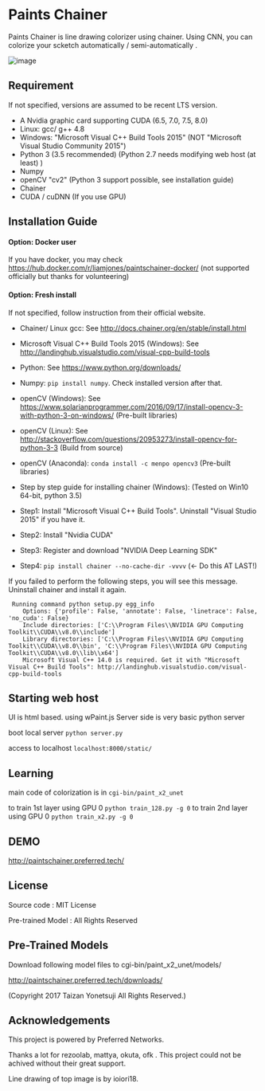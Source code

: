 # Paints Chainer
Paints Chainer is line drawing colorizer using chainer.
Using CNN, you can colorize your scketch automatically / semi-automatically .

![image](https://github.com/taizan/PaintsChainer/blob/open/sample.png)

## Requirement
If not specified, versions are assumed to be recent LTS version.
- A Nvidia graphic card supporting CUDA (6.5, 7.0, 7.5, 8.0)
- Linux: gcc/ g++ 4.8
- Windows: "Microsoft Visual C++ Build Tools 2015" (NOT "Microsoft Visual Studio Community 2015")
- Python 3 (3.5 recommended) (Python 2.7 needs modifying web host (at least) )
- Numpy 
- openCV "cv2" (Python 3 support possible, see installation guide)
- Chainer
- CUDA / cuDNN (If you use GPU)

## Installation Guide
#### Option: Docker user
If you have docker, you may check https://hub.docker.com/r/liamjones/paintschainer-docker/ 
(not supported officially but thanks for volunteering)

#### Option: Fresh install
If not specified, follow instruction from their official website.
- Chainer/ Linux gcc: See http://docs.chainer.org/en/stable/install.html
- Microsoft Visual C++ Build Tools 2015 (Windows): See http://landinghub.visualstudio.com/visual-cpp-build-tools
- Python: See https://www.python.org/downloads/
- Numpy: `pip install numpy`. Check installed version after that.
- openCV (Windows): See https://www.solarianprogrammer.com/2016/09/17/install-opencv-3-with-python-3-on-windows/ (Pre-built libraries)
- openCV (Linux): See http://stackoverflow.com/questions/20953273/install-opencv-for-python-3-3 (Build from source)
- openCV (Anaconda): `conda install -c menpo opencv3` (Pre-built libraries)

- Step by step guide for installing chainer (Windows):
(Tested on Win10 64-bit, python 3.5)
 - Step1: Install "Microsoft Visual C++ Build Tools". Uninstall "Visual Studio 2015" if you have it.
 - Step2: Install "Nvidia CUDA"
 - Step3: Register and download "NVIDIA Deep Learning SDK"
 - Step4: `pip install chainer --no-cache-dir -vvvv` (<- Do this AT LAST!)

If you failed to perform the following steps, you will see this message. Uninstall chainer and install it again.
```
 Running command python setup.py egg_info
    Options: {'profile': False, 'annotate': False, 'linetrace': False, 'no_cuda': False}
    Include directories: ['C:\\Program Files\\NVIDIA GPU Computing Toolkit\\CUDA\\v8.0\\include']
    Library directories: ['C:\\Program Files\\NVIDIA GPU Computing Toolkit\\CUDA\\v8.0\\bin', 'C:\\Program Files\\NVIDIA GPU Computing Toolkit\\CUDA\\v8.0\\lib\\x64']
    Microsoft Visual C++ 14.0 is required. Get it with "Microsoft Visual C++ Build Tools": http://landinghub.visualstudio.com/visual-cpp-build-tools
```

## Starting web host
UI is html based. using wPaint.js
Server side is very basic python server

boot local server
`python server.py`

access to localhost
`localhost:8000/static/`


## Learning
main code of colorization is in `cgi-bin/paint_x2_unet`

to train 1st layer using GPU 0 `python train_128.py -g 0`
to train 2nd layer using GPU 0 `python train_x2.py -g 0`

## DEMO
http://paintschainer.preferred.tech/

## License
Source code : MIT License

Pre-trained Model : All Rights Reserved 

## Pre-Trained Models
Download following model files to  cgi-bin/paint_x2_unet/models/

http://paintschainer.preferred.tech/downloads/

(Copyright 2017 Taizan Yonetsuji All Rights Reserved.)



## Acknowledgements
This project is powered by Preferred Networks.

Thanks a lot for rezoolab, mattya, okuta, ofk . This project could not be achived without their great support.

Line drawing of top image is by ioiori18.
